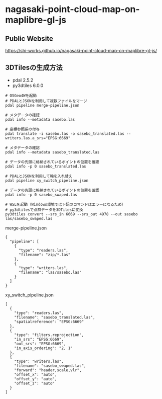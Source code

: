 # nagasaki-point-cloud-map-on-maplibre-gl-js
## Public Website
https://shi-works.github.io/nagasaki-point-cloud-map-on-maplibre-gl-js/

## 3DTilesの生成方法
- pdal 2.5.2
- py3dtiles 6.0.0
```
# OSGeo4Wを起動
# PDALとJSONを利用して複数ファイルをマージ
pdal pipeline merge-pipeline.json

# メタデータの確認
pdal info --metadata sasebo.las

# 座標参照系の付与
pdal translate -i sasebo.las -o sasebo_translated.las --writers.las.a_srs="EPSG:6669"

# メタデータの確認
pdal info --metadata sasebo_translated.las

# データの先頭に格納されているポイントの位置を確認
pdal info -p 0 sasebo_translated.las

# PDALとJSONを利用して軸を入れ替え
pdal pipeline xy_switch_pipeline.json

# データの先頭に格納されているポイントの位置を確認
pdal info -p 0 sasebo_swaped.las

# WSLを起動（Windows環境では下記のコマンドはエラーになるため）
# py3dtilesで点群データを3DTilesに変換
py3dtiles convert --srs_in 6669 --srs_out 4978 --out sasebo las/sasebo_swaped.las
```
merge-pipeline.json
```
{
  "pipeline": [
    {
      "type": "readers.las",
      "filename": "zip/*.las"
    },
    {
      "type": "writers.las",
      "filename": "las/sasebo.las"
    }
  ]
}
```
xy_switch_pipeline.json
```
[
  {
    "type": "readers.las",
    "filename": "sasebo_translated.las",
    "spatialreference": "EPSG:6669"
  },
  {
    "type": "filters.reprojection",
    "in_srs": "EPSG:6669",
    "out_srs": "EPSG:6669",
    "in_axis_ordering": "2, 1"
  },
  {
    "type": "writers.las",
    "filename": "sasebo_swaped.las",
    "forward": "header,scale,vlr",
    "offset_x": "auto",
    "offset_y": "auto",
    "offset_z": "auto"
  }
]
```
